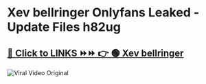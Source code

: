 
 # Xev bellringer Onlyfans Leaked - Update Files h82ug

## <h2><a href="https://clipsfans.com/Xev_bellringer&ref=git">🔗 Click to LINKS ⏩⏩ 👉 🟢 Xev bellringer </a></h2>

<a href="https://clipsfans.com/Xev_bellringer&ref=git" rel="nofollow" data-target="animated-image.originalLink"><img src="https://i.ibb.co.com/xMMVF88/686577567.gif" alt="Viral Video Original" style="max-width: 100%; display: inline-block;" data-target="animated-image.originalImage"></a>

